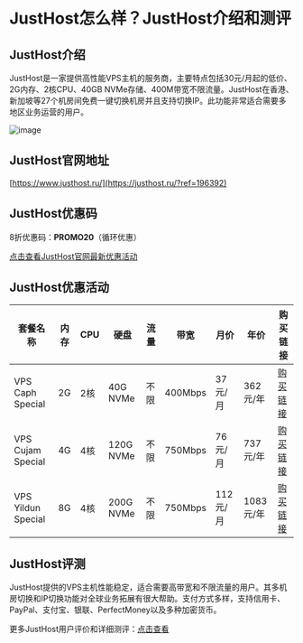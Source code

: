# JustHost怎么样？JustHost介绍和测评

## JustHost介绍
JustHost是一家提供高性能VPS主机的服务商，主要特点包括30元/月起的低价、2G内存、2核CPU、40GB NVMe存储、400M带宽不限流量。JustHost在香港、新加坡等27个机房间免费一键切换机房并且支持切换IP。此功能非常适合需要多地区业务运营的用户。

![image](https://github.com/suisankkunfu/JustHost/assets/169757654/a8ffdd85-9181-4fbb-af80-a253f6c841f9)

## JustHost官网地址
[https://www.justhost.ru/](https://justhost.ru/?ref=196392)

## JustHost优惠码
8折优惠码：**PROMO20**（循环优惠）

[点击查看JustHost官网最新优惠活动](https://justhost.ru/?ref=196392)

## JustHost优惠活动

| 套餐名称 | 内存 | CPU | 硬盘 | 流量 | 带宽 | 月价 | 年价 | 购买链接 |
|----------|------|-----|------|------|------|------|------|---------|
| VPS Caph Special | 2G | 2核 | 40G NVMe | 不限 | 400Mbps | 37元/月 | 362元/年 | [购买链接](https://justhost.ru/services/vps/tariffs/caph_special?ref=196392) |
| VPS Cujam Special | 4G | 4核 | 120G NVMe | 不限 | 750Mbps | 76元/月 | 737元/年 | [购买链接](https://justhost.ru/services/vps/tariffs/cujam_special?ref=196392) |
| VPS Yildun Special | 8G | 4核 | 200G NVMe | 不限 | 750Mbps | 112元/月 | 1083元/年 | [购买链接](https://justhost.ru/services/vps/tariffs/yildun_special?ref=196392) |

## JustHost评测
JustHost提供的VPS主机性能稳定，适合需要高带宽和不限流量的用户。其多机房切换和IP切换功能对全球业务拓展有很大帮助。支付方式多样，支持信用卡、PayPal、支付宝、银联、PerfectMoney以及多种加密货币。

更多JustHost用户评价和详细测评：[点击查看](https://justhost.ru/?ref=196392)

